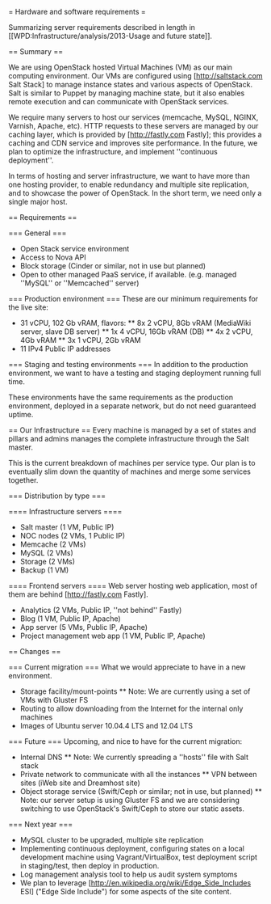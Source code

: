 = Hardware and software requirements =

Summarizing server requirements described in length in [[WPD:Infrastructure/analysis/2013-Usage and future state]].

== Summary ==

We are using OpenStack hosted Virtual Machines (VM) as our main computing environment. Our VMs are configured using [http://saltstack.com Salt Stack] to manage instance states and various aspects of OpenStack. Salt is similar to Puppet by managing machine state, but it also enables remote execution and can communicate with OpenStack services.

We require many servers to host our services (memcache, MySQL, NGINX, Varnish, Apache, etc). HTTP requests to these servers are managed by our caching layer, which is provided by [http://fastly.com Fastly]; this provides a caching and CDN service and improves site performance. In the future, we plan to optimize the infrastructure, and implement ''continuous deployment''.

In terms of hosting and server infrastructure, we want to have more than one hosting provider, to enable redundancy and multiple site replication, and to showcase the power of OpenStack. In the short term, we need only a single major host.

== Requirements ==

=== General ===
* Open Stack service environment
* Access to Nova API
* Block storage (Cinder or similar, not in use but planned)
* Open to other managed PaaS service, if available. (e.g. managed ''MySQL'' or ''Memcached'' server)

=== Production environment ===
These are our minimum requirements for the live site:

* 31 vCPU, 102 Gb vRAM, flavors:
** 8x 2 vCPU, 8Gb vRAM (MediaWiki server, slave DB server)
** 1x 4 vCPU, 16Gb vRAM (DB)
** 4x 2 vCPU, 4Gb vRAM
** 3x 1 vCPU, 2Gb vRAM
* 11 IPv4 Public IP addresses

=== Staging and testing environments ===
In addition to the production environment, we want to have a testing and staging deployment running full time.

These environments have the same requirements as the production environment,  deployed in a separate network, but do not need guaranteed uptime.

== Our Infrastructure ==
Every machine is managed by a set of states and pillars and admins manages the complete infrastructure through the Salt master.

This is the current breakdown of machines per service type. Our plan is to eventually slim down the quantity of machines and merge some services together.

=== Distribution by type === 

==== Infrastructure servers ====
* Salt master (1 VM, Public IP)
* NOC nodes (2 VMs, 1 Public IP)
* Memcache (2 VMs)
* MySQL (2 VMs)
* Storage (2 VMs)
* Backup (1 VM)

==== Frontend servers ====
Web server hosting web application, most of them are behind [http://fastly.com Fastly].

* Analytics (2 VMs, Public IP, ''not behind'' Fastly)
* Blog (1 VM, Public IP, Apache)
* App server (5 VMs, Public IP, Apache)
* Project management web app (1 VM, Public IP, Apache)

== Changes ==

=== Current migration ===
What we would appreciate to have in a new environment.

* Storage facility/mount-points 
** Note: We are currently using a set of VMs with Gluster FS
* Routing to allow downloading from the Internet for the internal only machines
* Images of Ubuntu server 10.04.4 LTS and 12.04 LTS

=== Future ===
Upcoming, and nice to have for the current migration:
* Internal DNS
** Note: We currently spreading a ''hosts'' file with Salt stack
* Private network to communicate with all the instances
** VPN between sites (iWeb site and Dreamhost site)
* Object storage service (Swift/Ceph or similar; not in use, but planned)
** Note: our server setup is using Gluster FS and we are considering switching to use OpenStack's Swift/Ceph to store our static assets.

=== Next year ===
* MySQL cluster to be upgraded, multiple site replication
* Implementing continuous deployment, configuring states on a local development machine using Vagrant/VirtualBox, test deployment script in staging/test, then deploy in production.
* Log management analysis tool to help us audit system symptoms
* We plan to leverage [http://en.wikipedia.org/wiki/Edge_Side_Includes ESI] ("Edge Side Include") for some aspects of the site content.